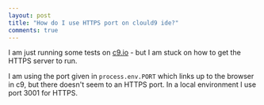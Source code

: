 ```yaml
---
layout: post
title: "How do I use HTTPS port on clould9 ide?"
comments: true
---
```


I am just running some tests on [c9.io](http://c9.io) - but I am stuck on how to get the HTTPS server to run.

I am using the port given in `process.env.PORT` which links up to the browser in c9, but there doesn't seem to an HTTPS port. In a local environment I use port 3001 for HTTPS.